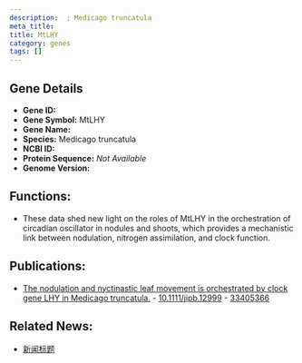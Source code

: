 ```yaml
---
description:  ; Medicago truncatula
meta_title:
title: MtLHY
category: genes
tags: []
---
```


## Gene Details
- **Gene ID:**	[](https://www.maizegdb.org/gene_center/gene/)
- **Gene Symbol:** MtLHY
- **Gene Name:** 
- **Species:** Medicago truncatula
- **NCBI ID:** [  ]()
- **Protein Sequence:** *Not Available*
- **Genome Version:** []()

## Functions:
   - These data shed new light on the roles of MtLHY in the orchestration of circadian oscillator in nodules and shoots, which provides a mechanistic link between nodulation, nitrogen assimilation, and clock function.

## Publications:
   - [The nodulation and nyctinastic leaf movement is orchestrated by clock gene LHY in Medicago truncatula.]( https://onlinelibrary.wiley.com/doi/full/10.1111/jipb.12999 ) - [10.1111/jipb.12999]( https://onlinelibrary.wiley.com/doi/full/10.1111/jipb.12999 ) - [33405366](https://pubmed.ncbi.nlm.nih.gov/33405366/)

## Related News:
   - [新闻标题](https://mp.weixin.qq.com/s?__biz=Mzg3MDEwNDEyMg==&mid=2247493728&idx=5&sn=51350a1b4700dcf2ad674674170d486a&chksm=ce904535f9e7cc23a4259fabcbd4bac6fd26eeb37707e4f7575aad70557d0b7f7cdcd0579497&scene=27#wechat_redirect)
